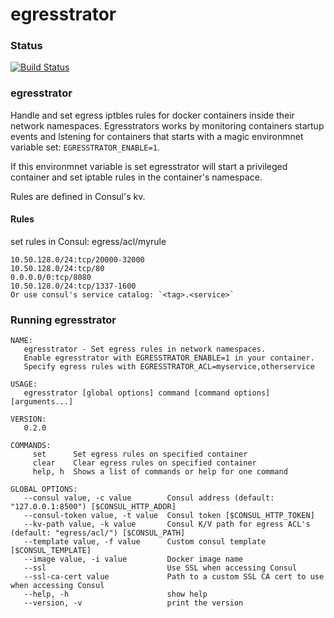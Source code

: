 # egresstrator

### Status
[![Build Status](https://travis-ci.org/ExpressenAB/egresstrator.svg?branch=master)](https://travis-ci.org/ExpressenAB/egresstrator)

### egresstrator
Handle and set egress iptbles rules for docker containers inside their network namespaces.
Egresstrators works by monitoring containers startup events and lstening for containers that starts with a magic environmnet variable set: `EGRESSTRATOR_ENABLE=1`.

If this environmnet variable is set egresstrator will start a privileged container and set iptable rules in the container's  namespace.

Rules are defined in Consul's kv.

#### Rules
set rules in Consul: egress/acl/myrule
```
10.50.128.0/24:tcp/20000-32000
10.50.128.0/24:tcp/80 
0.0.0.0/0:tcp/8080
10.50.128.0/24:tcp/1337-1600
Or use consul's service catalog: `<tag>.<service>` 
```
### Running egresstrator
```shell
NAME:
   egresstrator - Set egress rules in network namespaces.
   Enable egresstrator with EGRESSTRATOR_ENABLE=1 in your container.
   Specify egress rules with EGRESSTRATOR_ACL=myservice,otherservice

USAGE:
   egresstrator [global options] command [command options] [arguments...]

VERSION:
   0.2.0

COMMANDS:
     set      Set egress rules on specified container
     clear    Clear egress rules on specified container
     help, h  Shows a list of commands or help for one command

GLOBAL OPTIONS:
   --consul value, -c value        Consul address (default: "127.0.0.1:8500") [$CONSUL_HTTP_ADDR]
   --consul-token value, -t value  Consul token [$CONSUL_HTTP_TOKEN]
   --kv-path value, -k value       Consul K/V path for egress ACL's (default: "egress/acl/") [$CONSUL_PATH]
   --template value, -f value      Custom consul template [$CONSUL_TEMPLATE]
   --image value, -i value         Docker image name
   --ssl                           Use SSL when accessing Consul
   --ssl-ca-cert value             Path to a custom SSL CA cert to use when accessing Consul
   --help, -h                      show help
   --version, -v                   print the version
```


